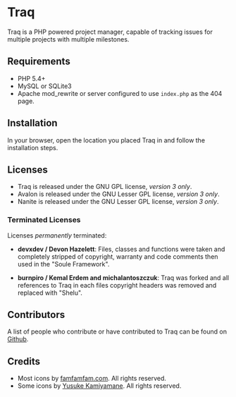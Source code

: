 Traq
======

Traq is a PHP powered project manager, capable of tracking issues for multiple projects with multiple milestones.

Requirements
------------

- PHP 5.4+
- MySQL or SQLite3
- Apache mod_rewrite or server configured to use `index.php` as the 404 page.

Installation
------------

In your browser, open the location you placed Traq in and follow the installation steps.

Licenses
-------

* Traq is released under the GNU GPL license, _version 3 only_.
* Avalon is released under the GNU Lesser GPL license, _version 3 only_.
* Nanite is released under the GNU Lesser GPL license, _version 3 only_.

### Terminated Licenses ###

Licenses _permanently_ terminated:

* **devxdev / Devon Hazelett**:
  Files, classes and functions were taken and completely stripped of copyright,
  warranty and code comments then used in the "Soule Framework".

* **burnpiro / Kemal Erdem and michalantoszczuk**:
  Traq was forked and all references to Traq in each files copyright headers was
  removed and replaced with "Shelu".

Contributors
------------

A list of people who contribute or have contributed to Traq can be found on [Github](https://github.com/nirix/traq/graphs/contributors).

Credits
-------

- Most icons by [famfamfam.com](http://famfamfam.com). All rights reserved.
- Some icons by [Yusuke Kamiyamane](http://p.yusukekamiyamane.com). All rights reserved.
